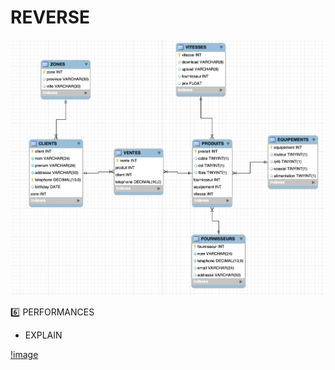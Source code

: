 # REVERSE 

![image](images/ALL_TELECOM.png)

:six: PERFORMANCES

- EXPLAIN

[!image](image/explain.png)



